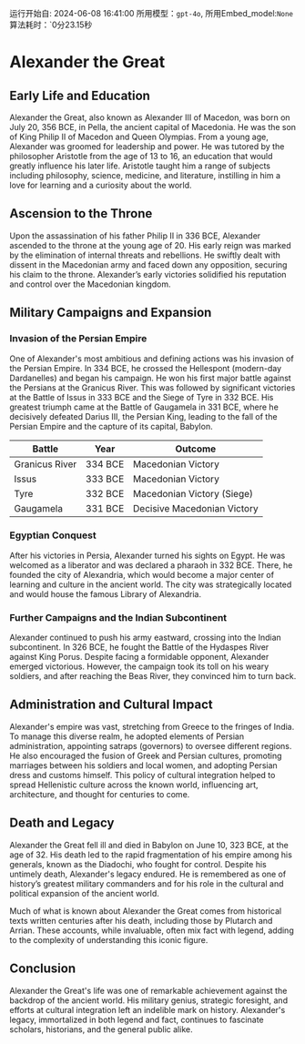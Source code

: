 运行开始自: 2024-06-08 16:41:00
所用模型：`gpt-4o`, 所用Embed_model:`None`
算法耗时：`0分23.15秒
# Alexander the Great

## Early Life and Education

Alexander the Great, also known as Alexander III of Macedon, was born on July 20, 356 BCE, in Pella, the ancient capital of Macedonia. He was the son of King Philip II of Macedon and Queen Olympias. From a young age, Alexander was groomed for leadership and power. He was tutored by the philosopher Aristotle from the age of 13 to 16, an education that would greatly influence his later life. Aristotle taught him a range of subjects including philosophy, science, medicine, and literature, instilling in him a love for learning and a curiosity about the world.

## Ascension to the Throne

Upon the assassination of his father Philip II in 336 BCE, Alexander ascended to the throne at the young age of 20. His early reign was marked by the elimination of internal threats and rebellions. He swiftly dealt with dissent in the Macedonian army and faced down any opposition, securing his claim to the throne. Alexander’s early victories solidified his reputation and control over the Macedonian kingdom.

## Military Campaigns and Expansion

### Invasion of the Persian Empire

One of Alexander's most ambitious and defining actions was his invasion of the Persian Empire. In 334 BCE, he crossed the Hellespont (modern-day Dardanelles) and began his campaign. He won his first major battle against the Persians at the Granicus River. This was followed by significant victories at the Battle of Issus in 333 BCE and the Siege of Tyre in 332 BCE. His greatest triumph came at the Battle of Gaugamela in 331 BCE, where he decisively defeated Darius III, the Persian King, leading to the fall of the Persian Empire and the capture of its capital, Babylon.

| Battle | Year | Outcome |
|---|---|---|
| Granicus River | 334 BCE | Macedonian Victory |
| Issus | 333 BCE | Macedonian Victory |
| Tyre | 332 BCE | Macedonian Victory (Siege) |
| Gaugamela | 331 BCE | Decisive Macedonian Victory |

### Egyptian Conquest

After his victories in Persia, Alexander turned his sights on Egypt. He was welcomed as a liberator and was declared a pharaoh in 332 BCE. There, he founded the city of Alexandria, which would become a major center of learning and culture in the ancient world. The city was strategically located and would house the famous Library of Alexandria.

### Further Campaigns and the Indian Subcontinent

Alexander continued to push his army eastward, crossing into the Indian subcontinent. In 326 BCE, he fought the Battle of the Hydaspes River against King Porus. Despite facing a formidable opponent, Alexander emerged victorious. However, the campaign took its toll on his weary soldiers, and after reaching the Beas River, they convinced him to turn back.

## Administration and Cultural Impact

Alexander's empire was vast, stretching from Greece to the fringes of India. To manage this diverse realm, he adopted elements of Persian administration, appointing satraps (governors) to oversee different regions. He also encouraged the fusion of Greek and Persian cultures, promoting marriages between his soldiers and local women, and adopting Persian dress and customs himself. This policy of cultural integration helped to spread Hellenistic culture across the known world, influencing art, architecture, and thought for centuries to come.

## Death and Legacy

Alexander the Great fell ill and died in Babylon on June 10, 323 BCE, at the age of 32. His death led to the rapid fragmentation of his empire among his generals, known as the Diadochi, who fought for control. Despite his untimely death, Alexander's legacy endured. He is remembered as one of history’s greatest military commanders and for his role in the cultural and political expansion of the ancient world.

Much of what is known about Alexander the Great comes from historical texts written centuries after his death, including those by Plutarch and Arrian. These accounts, while invaluable, often mix fact with legend, adding to the complexity of understanding this iconic figure.

## Conclusion

Alexander the Great's life was one of remarkable achievement against the backdrop of the ancient world. His military genius, strategic foresight, and efforts at cultural integration left an indelible mark on history. Alexander's legacy, immortalized in both legend and fact, continues to fascinate scholars, historians, and the general public alike.